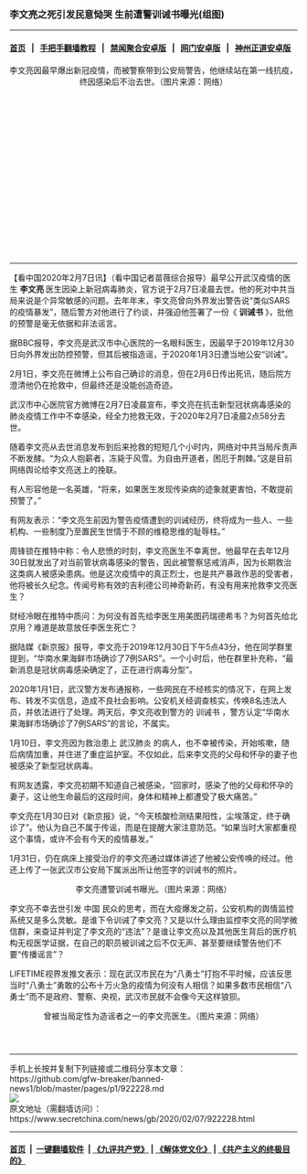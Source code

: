 ### 李文亮之死引发民意恸哭 生前遭警训诫书曝光(组图)
------------------------

#### [首页](https://github.com/gfw-breaker/banned-news1/blob/master/README.md) &nbsp;&nbsp;|&nbsp;&nbsp; [手把手翻墙教程](https://github.com/gfw-breaker/guides/wiki) &nbsp;&nbsp;|&nbsp;&nbsp; [禁闻聚合安卓版](https://github.com/gfw-breaker/bn-android) &nbsp;&nbsp;|&nbsp;&nbsp; [网门安卓版](https://github.com/oGate2/oGate) &nbsp;&nbsp;|&nbsp;&nbsp; [神州正道安卓版](https://github.com/SzzdOgate/update) 



<div class="article_right" style="fone-color:#000">
 <p style="text-align:center">
  <img alt="" src="https://img3.secretchina.com/pic/2020/2-7/p2622032a252097086-ss.jpg"/>
  <br>
   李文亮因最早爆出新冠疫情，而被警察带到公安局警告，他继续站在第一线抗疫，终因感染后不治去世。（图片来源：网络）
   <span id="hideid" name="hideid" style="color:red;display:none;">
    <span href="https://www.secretchina.com">
    </span>
   </span>
  </br>
 </p>
 <div id="txt-mid1-t21-2017">
  <ins class="adsbygoogle" data-ad-client="ca-pub-1276641434651360" data-ad-slot="2451032099" style="display:inline-block;width:336px;height:280px">
  </ins>
  

---


  </div>
 </div>
 <p>
  【看中国2020年2月7日讯】（看中国记者苗薇综合报导）最早公开武汉疫情的医生
  <strong>
   <span href="https://www.secretchina.com/news/gb/tag/李文亮" target="_blank">
    李文亮
   </span>
  </strong>
  医生因染上新冠病毒肺炎，官方说于2月7日凌晨去世。他的死对中共当局来说是个异常敏感的问题。去年年末，李文亮曾向外界发出警告说“类似SARS的疫情暴发”，随后警方对他进行了约谈，并强迫他签署了一份《
  <strong>
   训诫书
  </strong>
  》，批他的预警是毫无依据和非法谣言。
  <span id="hideid" name="hideid" style="color:red;display:none;">
   <span href="https://www.secretchina.com">
   </span>
  </span>
 </p>
 <p>
  据BBC报导，李文亮是武汉市中心医院的一名眼科医生，因最早于2019年12月30日向外界发出防控预警，但其后被指造谣，于2020年1月3日遭当地公安“训诫”。
 </p>
 <p>
  2月1日，李文亮在微博上公布自己确诊的消息，但在2月6日传出死讯，随后院方澄清他仍在抢救中，但最终还是没能创造奇迹。
 </p>
 <p>
  武汉市中心医院官方微博在2月7日凌晨宣布，李文亮在抗击新型冠状病毒感染的肺炎疫情工作中不幸感染，经全力抢救无效，于2020年2月7日凌晨2点58分去世。
 </p>
 <p>
  随着李文亮从去世消息发布到后来抢救的短短几个小时内，网络对中共当局斥责声不断发酵。“为众人抱薪者，冻毙于风雪。为自由开道者，困厄于荆棘。”这是目前网络舆论给李文亮送上的挽联。
 </p>
 <p>
  有人形容他是一名英雄，“将来，如果医生发现传染病的迹象就更害怕，不敢提前预警了。”
 </p>
 <p>
  有网友表示：“李文亮生前因为警告疫情遭到的训诫经历，终将成为一些人、一些机构、一些制度乃至置民生世情于不顾的维稳思维的耻辱柱。”
 </p>
 <p>
  周锋锁在推特中称：令人悲愤的时刻，李文亮医生不幸离世。他最早在去年12月30日就发出了对当前管状病毒感染的警告，因此被警察惩戒消声，因为长期救治这类病人被感染患病。他是这次疫情中的真正烈士，也是共产暴政作恶的受害者，他将被长久纪念。传闻号称有效的吉利德公司神奇新药，有没有用来抢救李文亮医生？
 </p>
 <p>
  财经冷眼在推特中质问：为何没有首先给李医生用美图药瑞德希韦？为何首先给北京用？难道是故意放任李医生死亡？
 </p>
 <p>
  据陆媒《新京报》报导，李文亮于2019年12月30日下午5点43分，他在同学群里提到，“华南水果海鲜市场确诊了7例SARS”。一个小时后，他在群里补充称，“最新消息是冠状病毒感染确定了，正在进行病毒分型”。
 </p>
 <p>
  2020年1月1日，武汉警方发布通报称，一些网民在不经核实的情况下，在网上发布、转发不实信息，造成不良社会影响。公安机关经调查核实，传唤8名违法人员，并依法进行了处理。两天后，李文亮收到警方的
  <span href="https://www.secretchina.com/news/gb/tag/训诫书" target="_blank">
   训诫书
  </span>
  ，警方认定“华南水果海鲜市场确诊了7例SARS”的言论，不属实。
 </p>
 <p>
  1月10日，李文亮因为救治患上
  <span href="https://www.secretchina.com/news/gb/tag/武汉肺炎" target="_blank">
   武汉肺炎
  </span>
  的病人，也不幸被传染，开始咳嗽，随后病情加重，并住进了重症监护室。不仅如此，后来李文亮的父母和怀孕的妻子也被感染了新型冠状病毒。
 </p>
 <p>
  有网友透露，李文亮初期不知道自己被感染，“回家时，感染了他的父母和怀孕的妻子，这让他生命最后的这段时间，身体和精神上都遭受了极大痛苦。”
 </p>
 <p>
  李文亮在1月30日对《新京报》说，“今天核酸检测结果阳性，尘埃落定，终于确诊了”。他认为自己不属于传谣，而是在提醒大家注意防范。“如果当时大家都重视这个事情，或许不会有今天的疫情暴发。”
 </p>
 <p>
  1月31日，仍在病床上接受治疗的李文亮通过媒体讲述了他被公安传唤的经过。他还上传了一张武汉市公安局下属派出所让他签字的训诫书的照片。
 </p>
 <p style="text-align: center;">
  <img alt="" src="https://img3.secretchina.com/pic/2020/2-7/p2622031a197203565-ss.jpg"/>
  <br>
   李文亮遭警训诫书曝光。（图片来源：网络）
  </br>
 </p>
 <p>
  李文亮不幸去世引发
  <span href="https://www.secretchina.com" target="_blank">
   中国
  </span>
  民众的思考，而在大疫爆发之前，公安机构的舆情监控系统又是多么灵敏。是谁下令训诫了李文亮？又是以什么理由监控李文亮的同学微信群，来查证并判定了李文亮的“违法”？是谁让李文亮以及其他医生背后的医疗机构无视医学证据，在自己的职员被训诫之后不仅无声、甚至要继续警告他们不要“传播谣言”？
 </p>
 <p>
  LIFETIME视界发推文表示：现在武汉市民在为“八勇士”打抱不平时候，应该反思当时“八勇士”勇敢的公布十万火急的疫情为何没有人相信？如果多数市民相信“八勇士”而不是政府、警察、央视，武汉市民就不会像今天这样狼狈。
 </p>
 <p style="text-align:center">
  <img alt="" src="https://img3.secretchina.com/pic/2020/2-7/p2621591a948636900-ss.jpg"/>
  <br>
   曾被当局定性为造谣者之一的李文亮医生。（图片来源：网络）
   <center>
    <div>
     <div id="txt-mid2-t22-2017" style="display: block;  max-height: 351px;  overflow: hidden;">
      <div id="SC-21xxx">
      </div>
      <ins class="adsbygoogle" data-ad-client="ca-pub-1276641434651360" data-ad-format="auto" data-ad-slot="4301710469" data-full-width-responsive="true" style="display:block">
      </ins>
     </div>
    </div>
   </center>
   <div style="padding-top:12px;">
   </div>
  </br>
 </p>
</div>

<hr/>
手机上长按并复制下列链接或二维码分享本文章：<br/>
https://github.com/gfw-breaker/banned-news1/blob/master/pages/p1/922228.md <br/>
<a href='https://github.com/gfw-breaker/banned-news1/blob/master/pages/p1/922228.md'><img src='https://github.com/gfw-breaker/banned-news1/blob/master/pages/p1/922228.md.png'/></a> <br/>
原文地址（需翻墙访问）：https://www.secretchina.com/news/gb/2020/02/07/922228.html


------------------------
#### [首页](https://github.com/gfw-breaker/banned-news1/blob/master/README.md) &nbsp;|&nbsp; [一键翻墙软件](https://github.com/gfw-breaker/nogfw/blob/master/README.md) &nbsp;| [《九评共产党》](https://github.com/gfw-breaker/9ping.md/blob/master/README.md#九评之一评共产党是什么) | [《解体党文化》](https://github.com/gfw-breaker/jtdwh.md/blob/master/README.md) | [《共产主义的终极目的》](https://github.com/gfw-breaker/gczydzjmd.md/blob/master/README.md)


<img src='http://gfw-breaker.win/banned-news/pages/p1/922228.md' width='0px' height='0px'/>